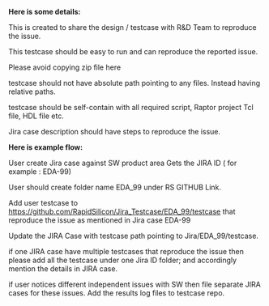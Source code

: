**Here is some details:**

This is created to share the design / testcase with R&D Team to reproduce the issue.

This testcase should be easy to run and can reproduce the reported issue. 

Please avoid copying zip file here

testcase should not have absolute path pointing to any files. Instead having relative paths.

testcase should be self-contain with all required script, Raptor project Tcl file, HDL file etc.

Jira case description should have steps to reproduce the issue.

**Here is example flow:**

User create Jira case against SW product area
Gets the JIRA ID ( for example : EDA-99)

User should create folder name EDA_99 under RS GITHUB Link.

Add user testcase to https://github.com/RapidSilicon/Jira_Testcase/EDA_99/testcase that reproduce the issue as mentioned in Jira case EDA-99

Update the JIRA Case with testcase path pointing to Jira/EDA_99/testcase.

if one JIRA case have multiple testcases that reproduce the issue then please add all the testcase under one Jira ID folder; and accordingly mention the details in JIRA case.

if user notices different independent issues with SW then file separate JIRA cases for these issues.
Add the results log files to testcase repo.
